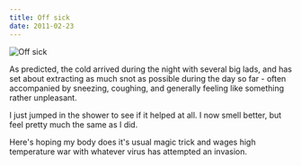 ```yaml
---
title: Off sick
date: 2011-02-23
---
```


![Off sick](https://source.unsplash.com/ZYYS1kapOm8/1600x900)

As predicted, the cold arrived during the night with several big lads, and has set about extracting as much snot as possible during the day so far - often accompanied by sneezing, coughing, and generally feeling like something rather unpleasant.

I just jumped in the shower to see if it helped at all. I now smell better, but feel pretty much the same as I did.

Here's hoping my body does it's usual magic trick and wages high temperature war with whatever virus has attempted an invasion.